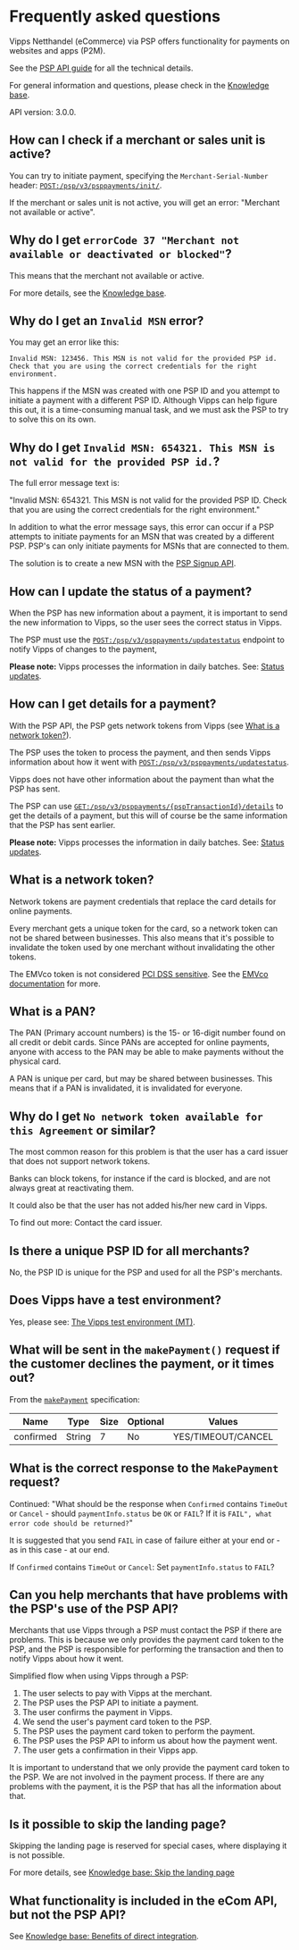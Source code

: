 <!-- START_METADATA
---
title: PSP API Frequently Asked Questions
sidebar_label: FAQ
sidebar_position: 40
description: Frequently asked questions for the PSP API.
pagination_next: null
pagination_prev: null
---
END_METADATA -->

# Frequently asked questions

Vipps Netthandel (eCommerce) via PSP offers functionality for payments on
websites and apps (P2M).

See the [PSP API guide](vipps-psp-api.md) for all the technical details.

For general information and questions, please check in the
[Knowledge base](https://developer.vippsmobilepay.com/docs/knowledge-base/).

API version: 3.0.0.

## How can I check if a merchant or sales unit is active?

You can try to initiate payment, specifying the `Merchant-Serial-Number` header:
[`POST:/psp/v3/psppayments/init/`](https://developer.vippsmobilepay.com/api/psp#tag/PSP-API/operation/initiatePaymentV3UsingPOST).

If the merchant or sales unit is not active, you will get an error:
"Merchant not available or active".

## Why do I get `errorCode 37 "Merchant not available or deactivated or blocked"`?

This means that the merchant not available or active.

For more details, see the
[Knowledge base](https://developer.vippsmobilepay.com/docs/knowledge-base/errors/?_highlight=37#why-do-i-get-errorcode-37-merchant-not-available-or-deactivated-or-blocked).


## Why do I get an `Invalid MSN` error?

You may get an error like this:

```text
Invalid MSN: 123456. This MSN is not valid for the provided PSP id.
Check that you are using the correct credentials for the right environment.
```

This happens if the MSN was created with one PSP ID and you attempt to initiate a
payment with a different PSP ID. Although Vipps can help figure this out, it is
a time-consuming manual task, and we must ask the PSP to try to solve this
on its own.

## Why do I get `Invalid MSN: 654321. This MSN is not valid for the provided PSP id.`?

The full error message text is:

"Invalid MSN: 654321. This MSN is not valid for the provided PSP ID. Check that you are
using the correct credentials for the right environment."

In addition to what the error message says, this error can occur if a PSP attempts to initiate
payments for an MSN that was created by a different PSP.
PSP's can only initiate payments for MSNs that are connected to them.

The solution is to create a new MSN with the
[PSP Signup API](https://developer.vippsmobilepay.com/docs/APIs/psp-api/vipps-psp-signup-api/).

## How can I update the status of a payment?

When the PSP has new information about a payment, it is important to send the
new information to Vipps, so the user sees the correct status in Vipps.

The PSP must use the
[`POST:/psp/v3/psppayments/updatestatus`](https://developer.vippsmobilepay.com/api/psp#tag/PSP-API/operation/updatestatusUsingPOST)
endpoint to notify Vipps of changes to the payment,

**Please note:** Vipps processes the information in daily batches. See:
[Status updates](vipps-psp-api.md#status-updates).

## How can I get details for a payment?

With the PSP API, the PSP gets network tokens from Vipps
(see [What is a network token?](https://developer.vippsmobilepay.com/docs/APIs/psp-api/vipps-psp-api-faq/#what-is-a-network-token)).

The PSP uses the token to process the payment, and then sends Vipps information about
how it went with
[`POST:/psp/v3/psppayments/updatestatus`](https://developer.vippsmobilepay.com/api/psp/#tag/PSP-API/operation/updatestatusUsingPOST).

Vipps does not have other information about the payment than what the PSP has sent.

The PSP can use
[`GET:/psp/v3/psppayments/{pspTransactionId}/details`](https://developer.vippsmobilepay.com/api/psp/#tag/PSP-API/operation/getPSPPaymentDetailsUsingGET)
to get the details of a payment, but this will of course be the same
information that the PSP has sent earlier.

**Please note:** Vipps processes the information in daily batches. See:
[Status updates](vipps-psp-api.md#status-updates).

## What is a network token?

Network tokens are payment credentials that replace the card details for online
payments.

Every merchant gets a unique token for the card, so a network token can not be
shared between businesses. This also means that it's possible to invalidate
the token used by one merchant without invalidating the other tokens.

The EMVco token is not considered
[PCI DSS sensitive](https://www.pcisecuritystandards.org/document_library/?document=pci_dss).
See the
[EMVco documentation](https://www.emvco.com/emv-technologies/payment-tokenisation/)
for more.

## What is a PAN?

The PAN (Primary account numbers) is the 15- or 16-digit number found on all
credit or debit cards. Since PANs are accepted for online payments, anyone with
access to the PAN may be able to make payments without the physical card.

A PAN is unique per card, but may be shared between businesses.
This means that if a PAN is invalidated, it is invalidated for everyone.

## Why do I get `No network token available for this Agreement` or similar?

The most common reason for this problem is that the user has a card issuer that
does not support network tokens.

Banks can block tokens, for instance if the card is blocked, and are not always
great at reactivating them.

It could also be that the user has not added his/her new card in Vipps.

To find out more: Contact the card issuer.

## Is there a unique PSP ID for all merchants?

No, the PSP ID is unique for the PSP and used for all the PSP's merchants.

## Does Vipps have a test environment?

Yes, please see: [The Vipps test environment (MT)](https://developer.vippsmobilepay.com/docs/test-environment).

## What will be sent in the `makePayment()` request if the customer declines the payment, or it times out?

From the
[`makePayment`](https://developer.vippsmobilepay.com/api/psp#tag/Endpoints-required-by-Vipps-from-the-PSP/operation/makePaymentV3UsingPOST)
specification:

| Name      | Type   | Size | Optional | Values             |
| --------- | ------ | ---- | -------- | ------------------ |
| confirmed | String |  7   | No       | YES/TIMEOUT/CANCEL |

## What is the correct response to the `MakePayment` request?

Continued: "What should be the response when `Confirmed` contains `TimeOut` or `Cancel` -
should `paymentInfo.status` be `OK` or `FAIL`? If it is `FAIL", what error code should be returned?`"

It is suggested that you send `FAIL` in case of failure either at your end or -
as in this case - at our end.

If `Confirmed` contains `TimeOut` or `Cancel`: Set `paymentInfo.status` to `FAIL`?

## Can you help merchants that have problems with the PSP's use of the PSP API?

Merchants that use Vipps through a PSP must contact the PSP if there are
problems. This is because we only provides the payment card token to the PSP,
and the PSP is responsible for performing the transaction and then to notify
Vipps about how it went.

Simplified flow when using Vipps through a PSP:

1. The user selects to pay with Vipps at the merchant.
2. The PSP uses the PSP API to initiate a payment.
3. The user confirms the payment in Vipps.
4. We send the user's payment card token to the PSP.
5. The PSP uses the payment card token to perform the payment.
6. The PSP uses the PSP API to inform us about how the payment went.
7. The user gets a confirmation in their Vipps app.

It is important to understand that we only provide the payment card token
to the PSP. We are not involved in the payment process. If there are any
problems with the payment, it is the PSP that has all the information about that.

## Is it possible to skip the landing page?

Skipping the landing page is reserved for special cases, where displaying it is not possible.

For more details, see
[Knowledge base: Skip the landing page](https://developer.vippsmobilepay.com/docs/knowledge-base/landing-page/#skip-landing-page)

## What functionality is included in the eCom API, but not the PSP API?

See [Knowledge base: Benefits of direct integration](https://developer.vippsmobilepay.com/docs/knowledge-base/direct-vs-psp#benefits-of-direct-integration).
